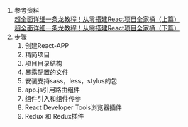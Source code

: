 1. 参考资料    
  [超全面详细一条龙教程！从零搭建React项目全家桶（上篇）](https://zhuanlan.zhihu.com/p/104771562)         
  [超全面详细一条龙教程！从零搭建React项目全家桶（下篇）](https://zhuanlan.zhihu.com/p/104831343?utm_id=0)      
2. 步骤
    1. 创建React-APP  
    2. 精简项目
    3. 项目目录结构
    4. 暴露配置的文件
    5. 安装支持sass，less，stylus的包
    6. app.js引用路由组件
    7. 组件引入和组件传参
    8. React Developer Tools浏览器插件
    9. Redux 和 Redux插件
